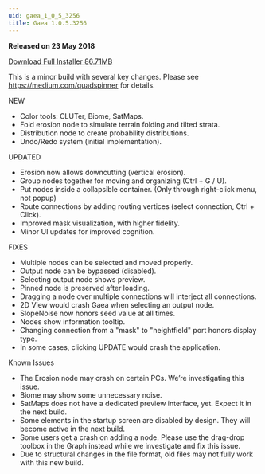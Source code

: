 ```yaml
---
uid: gaea_1_0_5_3256
title: Gaea 1.0.5.3256
---
```



**Released on 23 May 2018**

<a href="http://viridian.quadspinner.com/gaea/Gaea-EAP-3256.exe">Download Full Installer 86.71MB</a> <br>


<div class="release-note">

This is a minor build with several key changes.
Please see https://medium.com/quadspinner for details.

NEW
- Color tools: CLUTer, Biome, SatMaps.
- Fold erosion node to simulate terrain folding and tilted strata.
- Distribution node to create probability distributions.
- Undo/Redo system (initial implementation).

UPDATED
- Erosion now allows downcutting (vertical erosion).
- Group nodes together for moving and organizing (Ctrl + G / U).
- Put nodes inside a collapsible container. (Only through right-click menu, not popup)
- Route connections by adding routing vertices (select connection, Ctrl + Click).
- Improved mask visualization, with higher fidelity.
- Minor UI updates for improved cognition.

FIXES
- Multiple nodes can be selected and moved properly.
- Output node can be bypassed (disabled).
- Selecting output node shows preview.
- Pinned node is preserved after loading.
- Dragging a node over multiple connections will interject all connections.
- 2D View would crash Gaea when selecting an output node.
- SlopeNoise now honors seed value at all times.
- Nodes show information tooltip.
- Changing connection from a "mask" to "heightfield" port honors display type.
- In some cases, clicking UPDATE would crash the application.

Known Issues
- The Erosion node may crash on certain PCs. We’re investigating this issue.
- Biome may show some unnecessary noise.
- SatMaps does not have a dedicated preview interface, yet. Expect it in the next build.
- Some elements in the startup screen are disabled by design. They will become active in the next build.
- Some users get a crash on adding a node. Please use the drag-drop toolbox in the Graph instead while we investigate and fix this issue.
- Due to structural changes in the file format, old files may not fully work with this new build.

</div>
